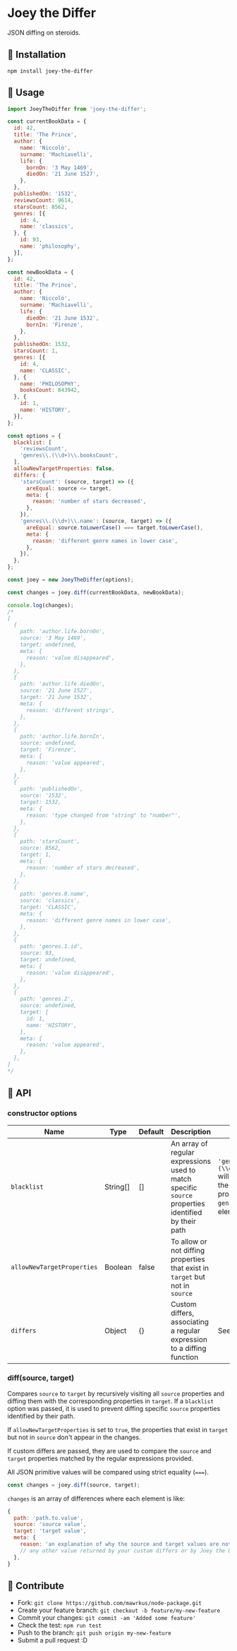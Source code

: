 # Joey the Differ

JSON diffing on steroids.

## 🧬 Installation

```shell
npm install joey-the-differ
```

## 🧬 Usage

```js
import JoeyTheDiffer from 'joey-the-differ';

const currentBookData = {
  id: 42,
  title: 'The Prince',
  author: {
    name: 'Niccolò',
    surname: 'Machiavelli',
    life: {
      bornOn: '3 May 1469',
      diedOn: '21 June 1527',
    },
  },
  publishedOn: '1532',
  reviewsCount: 9614,
  starsCount: 8562,
  genres: [{
    id: 4,
    name: 'classics',
  }, {
    id: 93,
    name: 'philosophy',
  }],
};

const newBookData = {
  id: 42,
  title: 'The Prince',
  author: {
    name: 'Niccolò',
    surname: 'Machiavelli',
    life: {
      diedOn: '21 June 1532',
      bornIn: 'Firenze',
    },
  },
  publishedOn: 1532,
  starsCount: 1,
  genres: [{
    id: 4,
    name: 'CLASSIC',
  }, {
    name: 'PHILOSOPHY',
    booksCount: 843942,
  }, {
    id: 1,
    name: 'HISTORY',
  }],
};

const options = {
  blacklist: [
    'reviewsCount',
    'genres\\.(\\d+)\\.booksCount',
  ],
  allowNewTargetProperties: false,
  differs: {
    'starsCount': (source, target) => ({
      areEqual: source <= target,
      meta: {
        reason: 'number of stars decreased',
      },
    }),
    'genres\\.(\\d+)\\.name': (source, target) => ({
      areEqual: source.toLowerCase() === target.toLowerCase(),
      meta: {
        reason: 'different genre names in lower case',
      },
    }),
  },
};

const joey = new JoeyTheDiffer(options);

const changes = joey.diff(currentBookData, newBookData);

console.log(changes);
/*
[
  {
    path: 'author.life.bornOn',
    source: '3 May 1469',
    target: undefined,
    meta: {
      reason: 'value disappeared',
    },
  },
  {
    path: 'author.life.diedOn',
    source: '21 June 1527',
    target: '21 June 1532',
    meta: {
      reason: 'different strings',
    },
  },
  {
    path: 'author.life.bornIn',
    source: undefined,
    target: 'Firenze',
    meta: {
      reason: 'value appeared',
    },
  },
  {
    path: 'publishedOn',
    source: '1532',
    target: 1532,
    meta: {
      reason: 'type changed from "string" to "number"',
    },
  },
  {
    path: 'starsCount',
    source: 8562,
    target: 1,
    meta: {
      reason: 'number of stars decreased',
    },
  },
  {
    path: 'genres.0.name',
    source: 'classics',
    target: 'CLASSIC',
    meta: {
      reason: 'different genre names in lower case',
    },
  },
  {
    path: 'genres.1.id',
    source: 93,
    target: undefined,
    meta: {
      reason: 'value disappeared',
    },
  },
  {
    path: 'genres.2',
    source: undefined,
    target: {
      id: 1,
      name: 'HISTORY',
    },
    meta: {
      reason: 'value appeared',
    },
  },
]
*/
```

## 🧬 API

### constructor options

| Name  | Type  | Default | Description | Example |
| ---   | ---   | ---     | ---         | ---     |
| `blacklist` | String[] | [] | An array of regular expressions used to match specific `source` properties identified by their path | `'genres\\.(\\d+)\\.booksCount'` will prevent diffing the `booksCount` property of all the `genres` array elements (objects) |
| `allowNewTargetProperties` | Boolean | false | To allow or not diffing properties that exist in `target` but not in `source` | |
| `differs` | Object | {} | Custom differs, associating a regular expression to a diffing function  | See "Usage" above |

### diff(source, target)

Compares `source` to `target` by recursively visiting all `source` properties and diffing them with the corresponding properties in `target`. If a `blacklist` option was passed, it is used to prevent diffing specific `source` properties identified by their path.

If `allowNewTargetProperties` is set to `true`, the properties that exist in `target` but not in `source` don't appear in the changes.

If custom differs are passed, they are used to compare the `source` and `target` properties matched by the regular expressions provided.

All JSON primitive values will be compared using strict equality (`===`).

```js
const changes = joey.diff(source, target);
```

`changes` is an array of differences where each element is like:

```js
{
  path: 'path.to.value',
  source: 'source value',
  target: 'target value',
  meta: {
    reason: 'an explanation of why the source and target values are not equal',
    // any other value returned by your custom differs or by Joey the Differ in the future
  },
}
```

## 🧬 Contribute

- Fork: `git clone https://github.com/mawrkus/node-package.git`
- Create your feature branch: `git checkout -b feature/my-new-feature`
- Commit your changes: `git commit -am 'Added some feature'`
- Check the test: `npm run test`
- Push to the branch: `git push origin my-new-feature`
- Submit a pull request :D
